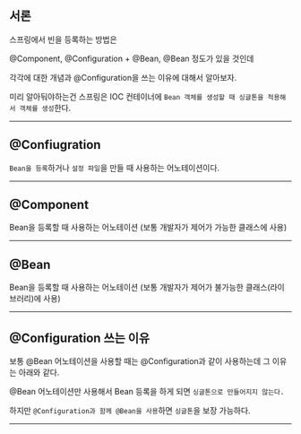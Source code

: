 ## 서론

스프링에서 빈을 등록하는 방법은 

@Component, @Configuration + @Bean, @Bean 정도가 있을 것인데

각각에 대한 개념과 @Configuration을 쓰는 이유에 대해서 알아보자.

미리 알아둬야하는건 스프링은 IOC 컨테이너에 `Bean 객체를 생성할 때 싱글톤을 적용해서 객체를 생성`한다.

---

## @Confiugration

`Bean을 등록`하거나 `설정 파일`을 만들 때 사용하는 어노테이션이다.

---

## @Component

Bean을 등록할 때 사용하는 어노테이션 (보통 개발자가 제어가 가능한 클래스에 사용)

---

## @Bean

Bean을 등록할 때 사용하는 어노테이션 (보통 개발자가 제어가 불가능한 클래스(라이브러리)에 사용)

---

## @Configuration 쓰는 이유

보통 @Bean 어노테이션을 사용할 때는 @Configuration과 같이 사용하는데 그 이유는 아래와 같다.

@Bean 어노테이션만 사용해서 Bean 등록을 하게 되면 `싱글톤으로 만들어지지 않는다.`

하지만 `@Configuration과 함께 @Bean을 사용`하면 `싱글톤`을 보장 가능하다.

---